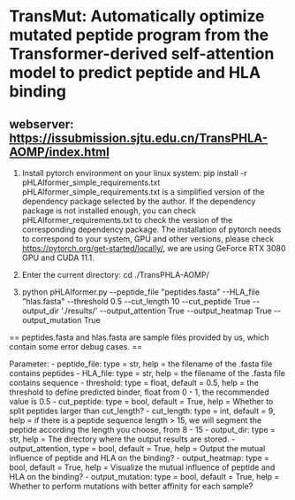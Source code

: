 # TransMut: Automatically optimize mutated peptide program from the Transformer-derived self-attention model to predict peptide and HLA binding
## webserver: https://issubmission.sjtu.edu.cn/TransPHLA-AOMP/index.html

1. Install pytorch environment on your linux system: 
pip install -r pHLAIformer_simple_requirements.txt
pHLAIformer_simple_requirements.txt is a simplified version of the dependency package selected by the author. If the dependency package is not installed enough, you can check pHLAIformer_requirements.txt to check the version of the corresponding dependency package. The installation of pytorch needs to correspond to your system, GPU and other versions, please check https://pytorch.org/get-started/locally/, we are using GeForce RTX 3080 GPU and CUDA 11.1.

2. Enter the current directory: cd ./TransPHLA-AOMP/

3. python pHLAIformer.py --peptide_file "peptides.fasta" --HLA_file "hlas.fasta" --threshold 0.5 --cut_length 10 --cut_peptide True --output_dir './results/' --output_attention True --output_heatmap True --output_mutation True

== peptides.fasta and hlas.fasta are sample files provided by us, which contain some error debug cases. ==

Parameter:
	- peptide_file: type = str, help = the filename of the .fasta file contains peptides
	- HLA_file: type = str, help = the filename of the .fasta file contains sequence
	- threshold: type = float, default = 0.5, help = the threshold to define predicted binder, float from 0 - 1, the recommended value is 0.5
	- cut_peptide: type = bool, default = True, help = Whether to split peptides larger than cut_length?
	- cut_length: type = int, default = 9, help = if there is a peptide sequence length > 15, we will segment the peptide according the length you choose, from 8 - 15
	- output_dir: type = str, help = The directory where the output results are stored.
	- output_attention, type = bool, default = True, help = Output the mutual influence of peptide and HLA on the binding?
	- output_heatmap: type = bool, default = True, help = Visualize the mutual influence of peptide and HLA on the binding?
	- output_mutation: type = bool, default = True, help = Whether to perform mutations with better affinity for each sample?